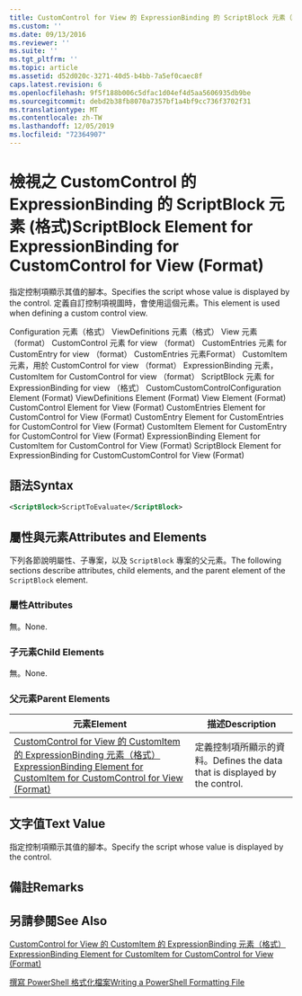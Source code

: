 ```yaml
---
title: CustomControl for View 的 ExpressionBinding 的 ScriptBlock 元素（格式） |Microsoft Docs
ms.custom: ''
ms.date: 09/13/2016
ms.reviewer: ''
ms.suite: ''
ms.tgt_pltfrm: ''
ms.topic: article
ms.assetid: d52d020c-3271-40d5-b4bb-7a5ef0caec8f
caps.latest.revision: 6
ms.openlocfilehash: 9f5f188b006c5dfac1d04ef4d5aa5606935db9be
ms.sourcegitcommit: debd2b38fb8070a7357bf1a4bf9cc736f3702f31
ms.translationtype: MT
ms.contentlocale: zh-TW
ms.lasthandoff: 12/05/2019
ms.locfileid: "72364907"
---
```

# <a name="scriptblock-element-for-expressionbinding-for-customcontrol-for-view-format"></a><span data-ttu-id="1c75f-102">檢視之 CustomControl 的 ExpressionBinding 的 ScriptBlock 元素 (格式)</span><span class="sxs-lookup"><span data-stu-id="1c75f-102">ScriptBlock Element for ExpressionBinding for CustomControl for View (Format)</span></span>

<span data-ttu-id="1c75f-103">指定控制項顯示其值的腳本。</span><span class="sxs-lookup"><span data-stu-id="1c75f-103">Specifies the script whose value is displayed by the control.</span></span> <span data-ttu-id="1c75f-104">定義自訂控制項視圖時，會使用這個元素。</span><span class="sxs-lookup"><span data-stu-id="1c75f-104">This element is used when defining a custom control view.</span></span>

<span data-ttu-id="1c75f-105">Configuration 元素（格式） ViewDefinitions 元素（格式） View 元素（format） CustomControl 元素 for view （format） CustomEntries 元素 for CustomEntry for view （format） CustomEntries 元素Format） CustomItem 元素，用於 CustomControl for view （format） ExpressionBinding 元素，CustomItem for CustomControl for view （format） ScriptBlock 元素 for ExpressionBinding for view （格式） CustomCustomControl</span><span class="sxs-lookup"><span data-stu-id="1c75f-105">Configuration Element (Format) ViewDefinitions Element (Format) View Element (Format) CustomControl Element for View (Format) CustomEntries Element for CustomControl for View (Format) CustomEntry Element for CustomEntries for CustomControl for View (Format) CustomItem Element for CustomEntry for CustomControl for View (Format) ExpressionBinding Element for CustomItem for CustomControl for View (Format) ScriptBlock Element for ExpressionBinding for CustomCustomControl for View (Format)</span></span>

## <a name="syntax"></a><span data-ttu-id="1c75f-106">語法</span><span class="sxs-lookup"><span data-stu-id="1c75f-106">Syntax</span></span>

```xml
<ScriptBlock>ScriptToEvaluate</ScriptBlock>
```

## <a name="attributes-and-elements"></a><span data-ttu-id="1c75f-107">屬性與元素</span><span class="sxs-lookup"><span data-stu-id="1c75f-107">Attributes and Elements</span></span>

<span data-ttu-id="1c75f-108">下列各節說明屬性、子專案，以及 `ScriptBlock` 專案的父元素。</span><span class="sxs-lookup"><span data-stu-id="1c75f-108">The following sections describe attributes, child elements, and the parent element of the `ScriptBlock` element.</span></span>

### <a name="attributes"></a><span data-ttu-id="1c75f-109">屬性</span><span class="sxs-lookup"><span data-stu-id="1c75f-109">Attributes</span></span>

<span data-ttu-id="1c75f-110">無。</span><span class="sxs-lookup"><span data-stu-id="1c75f-110">None.</span></span>

### <a name="child-elements"></a><span data-ttu-id="1c75f-111">子元素</span><span class="sxs-lookup"><span data-stu-id="1c75f-111">Child Elements</span></span>

<span data-ttu-id="1c75f-112">無。</span><span class="sxs-lookup"><span data-stu-id="1c75f-112">None.</span></span>

### <a name="parent-elements"></a><span data-ttu-id="1c75f-113">父元素</span><span class="sxs-lookup"><span data-stu-id="1c75f-113">Parent Elements</span></span>

|<span data-ttu-id="1c75f-114">元素</span><span class="sxs-lookup"><span data-stu-id="1c75f-114">Element</span></span>|<span data-ttu-id="1c75f-115">描述</span><span class="sxs-lookup"><span data-stu-id="1c75f-115">Description</span></span>|
|-------------|-----------------|
|[<span data-ttu-id="1c75f-116">CustomControl for View 的 CustomItem 的 ExpressionBinding 元素（格式）</span><span class="sxs-lookup"><span data-stu-id="1c75f-116">ExpressionBinding Element for CustomItem for CustomControl for View (Format)</span></span>](./expressionbinding-element-for-customitem-for-customcontrol-for-view-format.md)|<span data-ttu-id="1c75f-117">定義控制項所顯示的資料。</span><span class="sxs-lookup"><span data-stu-id="1c75f-117">Defines the data that is displayed by the control.</span></span>|

## <a name="text-value"></a><span data-ttu-id="1c75f-118">文字值</span><span class="sxs-lookup"><span data-stu-id="1c75f-118">Text Value</span></span>

<span data-ttu-id="1c75f-119">指定控制項顯示其值的腳本。</span><span class="sxs-lookup"><span data-stu-id="1c75f-119">Specify the script whose value is displayed by the control.</span></span>

## <a name="remarks"></a><span data-ttu-id="1c75f-120">備註</span><span class="sxs-lookup"><span data-stu-id="1c75f-120">Remarks</span></span>

## <a name="see-also"></a><span data-ttu-id="1c75f-121">另請參閱</span><span class="sxs-lookup"><span data-stu-id="1c75f-121">See Also</span></span>

[<span data-ttu-id="1c75f-122">CustomControl for View 的 CustomItem 的 ExpressionBinding 元素（格式）</span><span class="sxs-lookup"><span data-stu-id="1c75f-122">ExpressionBinding Element for CustomItem for CustomControl for View (Format)</span></span>](./expressionbinding-element-for-customitem-for-customcontrol-for-view-format.md)

[<span data-ttu-id="1c75f-123">撰寫 PowerShell 格式化檔案</span><span class="sxs-lookup"><span data-stu-id="1c75f-123">Writing a PowerShell Formatting File</span></span>](./writing-a-powershell-formatting-file.md)
